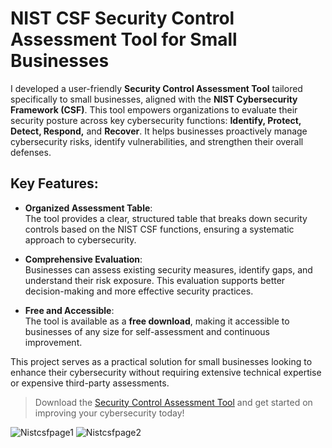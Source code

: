 # NIST CSF Security Control Assessment Tool for Small Businesses

I developed a user-friendly **Security Control Assessment Tool** tailored specifically to small businesses, aligned with the **NIST Cybersecurity Framework (CSF)**. This tool empowers organizations to evaluate their security posture across key cybersecurity functions: **Identify, Protect, Detect, Respond,** and **Recover**. It helps businesses proactively manage cybersecurity risks, identify vulnerabilities, and strengthen their overall defenses.

## Key Features:

- **Organized Assessment Table**:  
  The tool provides a clear, structured table that breaks down security controls based on the NIST CSF functions, ensuring a systematic approach to cybersecurity.

- **Comprehensive Evaluation**:  
  Businesses can assess existing security measures, identify gaps, and understand their risk exposure. This evaluation supports better decision-making and more effective security practices.

- **Free and Accessible**:  
  The tool is available as a **free download**, making it accessible to businesses of any size for self-assessment and continuous improvement.

This project serves as a practical solution for small businesses looking to enhance their cybersecurity without requiring extensive technical expertise or expensive third-party assessments.

> Download the [Security Control Assessment Tool](https://docs.google.com/spreadsheets/d/1_1zBim_LPblcI5jSXWjRSnSFdANH4hNVssDpZ183ySU/edit?usp=sharing) and get started on improving your cybersecurity today!


![Nistcsfpage1](https://github.com/user-attachments/assets/f216fd65-9f5b-483b-bf80-5c5050d01be3)
![Nistcsfpage2](https://github.com/user-attachments/assets/6ebb6bce-fc46-479c-8654-4981db4b8f11)
